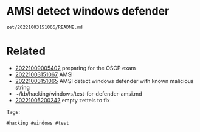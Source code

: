 # AMSI detect windows defender

` zet/20221003151066/README.md `

# Related

- [20221009005402](/zet/20221009005402/README.md) preparing for the OSCP exam
- [20221003151067](/zet/20221003151067/README.md) AMSI
- [20221003151065](/zet/20221003151065/README.md) AMSI detect windows defender with known malicious string
- ~/kb/hacking/windows/test-for-defender-amsi.md
- [20221005200242](/zet/20221005200242/README.md) empty zettels to fix

Tags:

    #hacking #windows #test 
